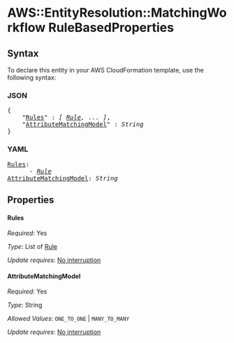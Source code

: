 # AWS::EntityResolution::MatchingWorkflow RuleBasedProperties

## Syntax

To declare this entity in your AWS CloudFormation template, use the following syntax:

### JSON

<pre>
{
    "<a href="#rules" title="Rules">Rules</a>" : <i>[ <a href="rule.md">Rule</a>, ... ]</i>,
    "<a href="#attributematchingmodel" title="AttributeMatchingModel">AttributeMatchingModel</a>" : <i>String</i>
}
</pre>

### YAML

<pre>
<a href="#rules" title="Rules">Rules</a>: <i>
      - <a href="rule.md">Rule</a></i>
<a href="#attributematchingmodel" title="AttributeMatchingModel">AttributeMatchingModel</a>: <i>String</i>
</pre>

## Properties

#### Rules

_Required_: Yes

_Type_: List of <a href="rule.md">Rule</a>

_Update requires_: [No interruption](https://docs.aws.amazon.com/AWSCloudFormation/latest/UserGuide/using-cfn-updating-stacks-update-behaviors.html#update-no-interrupt)

#### AttributeMatchingModel

_Required_: Yes

_Type_: String

_Allowed Values_: <code>ONE_TO_ONE</code> | <code>MANY_TO_MANY</code>

_Update requires_: [No interruption](https://docs.aws.amazon.com/AWSCloudFormation/latest/UserGuide/using-cfn-updating-stacks-update-behaviors.html#update-no-interrupt)
